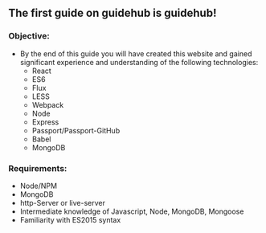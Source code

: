 ## The first guide on guidehub __is__ guidehub!
### Objective:
- By the end of this guide you will have created this website and gained significant experience and understanding of the following technologies:
    + React
    + ES6
    + Flux
    + LESS
    + Webpack
    + Node
    + Express
    + Passport/Passport-GitHub
    + Babel
    + MongoDB

### Requirements:
- Node/NPM
- MongoDB
- http-Server or live-server
- Intermediate knowledge of Javascript, Node, MongoDB, Mongoose
- Familiarity with ES2015 syntax